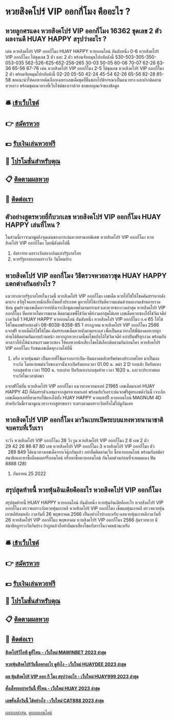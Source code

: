 # หวยสิงคโปร์ VIP ออกกี่โมง คืออะไร ?
## หวยลูกศรแดง หวยสิงคโปร์ VIP ออกกี่โมง 16362 ชุดเลข 2 ตัวผลงานดี HUAY HAPPY สรุปว่าอะไร ?
เด่น หวยสิงคโปร์ VIP ออกกี่โมง HUAY HAPPY หวยออนไลน์ อันดับหนึ่ง 0-6 หวยสิงคโปร์ VIP ออกกี่โมง ได้ชุดเลข 3 ตัว และ 2 ตัว พร้อมจับหมุนไปกลับดังนี้
530-503-305-350-053-035
562-526-625-652-256-265
30-03
50-05
60-06
70-07
62-26
63-36
65-56
67-76
เด่น หวยสิงคโปร์ VIP ออกกี่โมง 2-5 ได้ชุดเลข หวยสิงคโปร์ VIP ออกกี่โมง 2 ตัว พร้อมจับหมุนไปกลับดังนี้
02-20
05-50
42-24
45-54
62-26
65-56
82-28
85-58
ขอแนะนำให้คอหวยคัดเลือกเฉพาะเลขเด็ดชุดที่ชื่นชอบไปพิจารณาเป็นแนวทาง และฝากติดตามหวยลาว พร้อมชุดแนวทางที่เว็บไซต์ของเราด้วย
ขอขอบคุณเจ้าของข้อมูล


## 🛎 [เข้าเว็บไซต์](https://bit.ly/3BG5bNw)
## 👉 [สมัครหวย](https://bit.ly/3BG5bNw)
## 💵 [รับเงินเล่นหวยฟรี](https://bit.ly/3C3mvgS)
## 👑 [โปรโมชั่นสำหรับตุณ](https://bit.ly/3C3mvgS)
## 📋 [ติดตามผลหวย](https://bit.ly/3C3mvgS)
## 📱 [ติดต่อเรา](https://bit.ly/3C3mvgS)

## ตัวอย่างสูตรหวยยี่กีบวกเลข หวยสิงคโปร์ VIP ออกกี่โมง HUAY HAPPY เล่นที่ไหน ?
ในส่วนนี้เราจะมาพูดถึงจุดเด่นของการเล่นหวยฮานอยพิเศษ หวยสิงคโปร์ VIP ออกกี่โมง หวยสิงคโปร์ VIP ออกกี่โมง โดยมีดังต่อไปนี้
1. อัตราจ่าย ผลรางวัลสลากกินแบ่งรัฐบาลไทย
2. หวยรัฐบาลออกผลรางวัล วันไหนบ้าง

## หวยสิงคโปร์ VIP ออกกี่โมง วิธีตรวจหวยลาวชุด HUAY HAPPY แตกต่างกันอย่างไร ?
แนวทางหวยรัฐบาลไทยในงวดนี้ หวยสิงคโปร์ VIP ออกกี่โมง เลขเด็ด หวยไอ้ไข่ให้โชคคัดสรรหวยดังมาแรง ขวัญใจคอหวยนักเสี่ยงโชคทั่วประเทศ ดูหวยไอ้ไข่การันตีความแม่นด้วยผลงานเข้าหลายงวดซ้อน ศูนย์รวมเลขเด็ดอาจารย์ดังเจาะลึกชุดเลขดังตามกระแส และหวยซองงวดล่าสุด หวยสิงคโปร์ VIP ออกกี่โมง ที่คอหวยไม่ควรพลาด ติดตามเลขพี่ไข่วัดเจดีย์งวดล่าสุดได้เลย
เลขเด็ดหวยซองไอ้ไข่วัดเจดีย์ งวดวันที่ 1 HUAY HAPPY หวยออนไลน์ อันดับหนึ่ง หวยสิงคโปร์ VIP ออกกี่โมง ก.ค 65
ไอ้ไข่ให้โชคเลขท้ายสองตัว
08-8038-8358-85
1 กรกฏาคม หวยสิงคโปร์ VIP ออกกี่โมง 2566
แจกฟรี หวยเด็ดไอ้ไข่ให้โชค คัดสรรเลขเด็ดหวยดังตามกระแส เพื่อเป็นแนวทางให้พี่น้องคอหวยทุกท่านได้ติดตามกันแบบถ้วนหน้า อยากถูกหวยงวดนี้ขอโชคกับไอ้ไข่วัดเจดีย์ แบ่งปันฟรีทุกงวด พร้อมกับทางเราก็ยังได้นำเสนอรวมหวยซอง ให้คอหวยนักเสี่ยงโชคได้เลือกติดตามกันก่อนใคร หวยสิงคโปร์ VIP ออกกี่โมง รับชมเลขเด็ดทุกงวดได้ที่นี่
1. หรือ หวยหุ้นพม่า เป็นหวยที่ใช้ผลจากการเปิด-ปิดตลาดหลักทรัพย์ของประเทศไทย มาเป็นผลรางวัล โดยหวยพม่าเว็บของเรานั้นจะเปิดรับแทงเวลา 01.00 น. พม่า 2 D รอบเช้า ปิดรับแทงรอบสุดท้าย เวลา 1100 น. รอบบ่าย ปิดรับแทงรอบสุดท้าย เวลา 1620 น. และจะประกาศผลรางวัลในเวลาต่อมา

แจกฟรีไม่อั้น หวยสิงคโปร์ VIP ออกกี่โมง แนวทางหวยมาเลย์ 21965 เลขเด็ดมาเลย์ HUAY HAPPY 4D ที่คัดสรรตัวเลขมาจากสูตรหวยมาเลย์ พร้อมกับวิเคราะห์แจกฟรีสูตรเลขดังวันนี้ เจาะลึกเลขเด็ดมาเลย์ที่สามารถใช้แทงได้ทั้ง HUAY HAPPY หวยแฮปปี้ หวยออนไลน์ MAGNUM 4D สำหรับวันนี้เรามาดูแนวทางจากสูตรขอเรา จะตรงตามผลรางวัลหรือไม่ไปดูกันเลย

## หวยสิงคโปร์ VIP ออกกี่โมง มาวินเบทเปิดระบบแทงหวยนานาชาติ จบครบที่เว็บเรา
ระวัง หวยสิงคโปร์ VIP ออกกี่โมง 38
วิ่ง รูด หวยสิงคโปร์ VIP ออกกี่โมง 2 8
เลข 2 ตัว           29 42 26 86 87 80
เลข หวยสิงคโปร์ VIP ออกกี่โมง 3 หวยสิงคโปร์ VIP ออกกี่โมง ตัว           289 849
ได้แนวทางเลขเด็ดจากเจ๊นุ๊กกันแล้ว อย่าลืมติดตามเว็บ ซื้อหวยออนไลน์ พร้อมกับสมัครสมาชิกและหาซื้อล็อตเตอร์รี่ออนไลน์ หรือหาซื้อหวยออนไลน์ กันโดยด่วนก่อนที่จะหมดแผง
ฟัน 8888 (28)
1. กันยายน 25 2022

## สรุปสุดท้ายนี้ หวยหุ้นอินเดียคืออะไร หวยสิงคโปร์ VIP ออกกี่โมง
สรุปสุดท้ายนี้ HUAY HAPPY หวยออนไลน์ อันดับหนึ่ง หวยหุ้นอินเดียคืออะไร หวยสิงคโปร์ VIP ออกกี่โมง ตรวจผลรางวัลหวยหุ้นเกาหลี หวยสิงคโปร์ VIP ออกกี่โมง เช็คผลหุ้นเกาหลี ตรวจหวยหุ้นเกาหลีย้อนหลัง งวดวันที่ 26 พฤษภาคม 2566
เป็นอย่างไรบ้างละครับ ผลหวยหุ้นเกาหลีงวดวันที่ 26 หวยสิงคโปร์ VIP ออกกี่โมง พฤษภาคม หวยสิงคโปร์ VIP ออกกี่โมง 2566 ลุ้นรวยหวย มีสมาชิกถูกรางวัลกันบ้าง ถ้าถูกแล้วก็อย่าลืมมาเสี่ยงโชคกับเราในงวดหน้านะครับ

## 🛎 [เข้าเว็บไซต์](https://bit.ly/3BG5bNw)
## 👉 [สมัครหวย](https://bit.ly/3BG5bNw)
## 💵 [รับเงินเล่นหวยฟรี](https://bit.ly/3C3mvgS)
## 👑 [โปรโมชั่นสำหรับตุณ](https://bit.ly/3C3mvgS)
## 📋 [ติดตามผลหวย](https://bit.ly/3C3mvgS)
## 📱 [ติดต่อเรา](https://bit.ly/3C3mvgS)

#### [สิงคโปร์วีไอพี ดูที่ไหน - เว็บใหม่ MAWINBET 2023 ล่าสุด](https://atom.io/themes/สิงคโปร์วีไอพี%20ดูที่ไหน%20-%20เว็บใหม่%20mawinbet%202023%20ล่าสุด)
#### [หวยหุ้นสิงคโปร์วันนี้ออกอะไร ดูยังไง - เว็บใหม่ HUAYDEE 2023 ล่าสุด](https://atom.io/themes/หวยหุ้นสิงคโปร์วันนี้ออกอะไร%20ดูยังไง%20-%20เว็บใหม่%20huaydee%202023%20ล่าสุด)
#### [ผล หุ้นสิงคโปร์ VIP ออก กี โมง สรุปว่าอะไร - เว็บใหม่ HUAY999 2023 ล่าสุด](https://atom.io/themes/ผล%20หุ้นสิงคโปร์%20vip%20ออก%20กี%20โมง%20สรุปว่าอะไร%20-%20เว็บใหม่%20huay999%202023%20ล่าสุด)
#### [ฮั่งเส็งรอบบ่ายวันนี้ ที่ไหน - เว็บใหม่ HUAY 2023 ล่าสุด](https://atom.io/themes/ฮั่งเส็งรอบบ่ายวันนี้%20ที่ไหน%20-%20เว็บใหม่%20huay%202023%20ล่าสุด)
#### [เลขฮั่งเส็งวันนี้ ได้อย่างไร - เว็บใหม่ CAT888 2023 ล่าสุด](https://atom.io/themes/เลขฮั่งเส็งวันนี้%20ได้อย่างไร%20-%20เว็บใหม่%20cat888%202023%20ล่าสุด)

[ผลบอลล่าสุด](https://siamsport.tv "ผลบอลล่าสุด"), [ดูบอลออนไลน์](https://siamsport.tv/ดูบอลสด "ดูบอลออนไลน์")